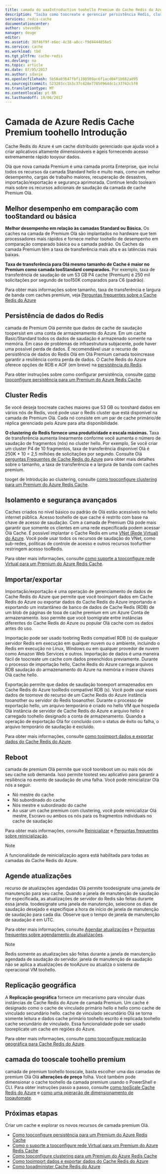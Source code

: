 ```yaml
---
title: camada do aaaIntroduction toohello Premium do Cache Redis do Azure | Microsoft Docs
description: "Saiba como toocreate e gerenciar persistência Redis, clustering do Redis e suporte de rede virtual para suas instâncias de Cache Redis do Azure Premium da camada"
services: redis-cache
documentationcenter: 
author: steved0x
manager: douge
editor: 
ms.assetid: 30f46f9f-e6ec-4c38-a8cc-f9d4444856e5
ms.service: cache
ms.workload: tbd
ms.tgt_pltfrm: cache-redis
ms.devlang: na
ms.topic: article
ms.date: 07/05/2017
ms.author: sdanie
ms.openlocfilehash: 5b58a03647fbf1198509ac6f1acd04f1b682ad95
ms.sourcegitcommit: 523283cc1b3c37c428e77850964dc1c33742c5f0
ms.translationtype: MT
ms.contentlocale: pt-BR
ms.lasthandoff: 10/06/2017
---
```

# <a name="introduction-toohello-azure-redis-cache-premium-tier"></a>Camada de Azure Redis Cache Premium toohello Introdução
Cache Redis do Azure é um cache distribuído gerenciado que ajuda você a criar aplicativos altamente dimensionáveis e ágeis fornecendo acesso extremamente rápido tooyour dados. 

Olá que nova camada Premium é uma camada pronta Enterprise, que inclui todos os recursos da camada Standard hello e muito mais, como um melhor desempenho, cargas de trabalho maiores, recuperação de desastres, importação/exportação e segurança aprimorada. Continue lendo toolearn mais sobre os recursos adicionais de saudação da camada de cache Premium Olá.

## <a name="better-performance-compared-toostandard-or-basic-tier"></a>Melhor desempenho em comparação com tooStandard ou básica
**Melhor desempenho em relação às camadas Standard ou Básica.** Os caches na camada de Premium Olá são implantados no hardware que tem processadores mais rápidos e fornece melhor toohello de desempenho em comparação comparado básica ou a camada padrão. Os Caches da camada Premium têm a taxa de transferência mais alta e as latências mais baixas. 

**Taxa de transferência para Olá mesmo tamanho de Cache é maior no Premium como camada tooStandard comparados.** Por exemplo, taxa de transferência de saudação de um 53 GB P4 cache (Premium) é 250 mil solicitações por segundo de too150K comparados para C6 (padrão).

Para obter mais informações sobre tamanho, taxa de transferência e largura de banda com caches premium, veja [Perguntas frequentes sobre o Cache Redis do Azure](cache-faq.md#what-redis-cache-offering-and-size-should-i-use)

## <a name="redis-data-persistence"></a>Persistência de dados do Redis
camada de Premium Olá permite que dados de cache de saudação toopersist em uma conta de armazenamento do Azure. Em um cache Basic/Standard todos os dados de saudação é armazenado somente na memória. Em caso de problemas de infraestrutura subjacente, pode haver uma possível perda de dados. É recomendável usar o recurso de persistência de dados do Redis Olá em Olá Premium camada tooincrease garantir a resiliência contra perda de dados. O Cache Redis do Azure oferece opções de RDB e AOF (em breve) na [persistência do Redis](http://redis.io/topics/persistence). 

Para obter instruções sobre como configurar persistência, consulte [como tooconfigure persistência para um Premium do Azure Redis Cache](cache-how-to-premium-persistence.md).

## <a name="redis-cluster"></a>Cluster Redis
Se você deseja toocreate caches maiores que 53 GB ou tooshard dados em vários nós de Redis, você pode usar o Redis cluster que está disponível na camada de Premium Olá. Cada nó consiste em um par de cache primário/de réplica gerenciado pelo Azure para alta disponibilidade. 

**O clustering do Redis fornece uma produtividade e escala máximas.** Taxa de transferência aumenta linearmente conforme você aumenta o número de saudação de fragmentos (nós) no cluster hello. Por exemplo, Se você criar um cluster P4 de 10 fragmentos, taxa de transferência disponível Olá é 250K * 10 = 2,5 milhões de solicitações por segundo. Consulte Olá [perguntas Frequentes de Cache Redis do Azure](cache-faq.md#what-redis-cache-offering-and-size-should-i-use) para obter mais detalhes sobre o tamanho, a taxa de transferência e a largura de banda com caches premium.

tooget de Introdução ao clustering, consulte [como tooconfigure clustering para um Premium do Azure Redis Cache](cache-how-to-premium-clustering.md).

## <a name="enhanced-security-and-isolation"></a>Isolamento e segurança avançados
Caches criados no nível básico ou padrão de Olá estão acessíveis no hello internet pública. Acesso toohello de que cache é restrito com base na chave de acesso de saudação. Com a camada de Premium Olá pode mais garantir que somente os clientes em uma rede especificada podem acessar Olá Cache. É possível implantar o Cache Redis em uma [VNet (Rede Virtual) do Azure](https://azure.microsoft.com/services/virtual-network/). Você pode usar todos os recursos de saudação do VNet, como sub-redes, políticas de controle de acesso e outros recursos toofurther restringem acesso tooRedis.

Para obter mais informações, consulte [como suporte a tooconfigure rede Virtual para um Premium do Azure Redis Cache](cache-how-to-premium-vnet.md).

## <a name="importexport"></a>Importar/exportar
Importação/exportação é uma operação de gerenciamento de dados de Cache Redis do Azure que permite que você tooimport dados em Cache Redis do Azure ou exportar dados do Cache Redis do Azure importando e exportando um instantâneo de banco de dados de Cache Redis (RDB) de um blob de páginas de tooa de cache premium em um Azure Conta de armazenamento. Isso permite que você toomigrate entre instâncias diferentes do Cache Redis do Azure ou popular Olá cache com os dados antes do uso.

Importação pode ser usado toobring Redis compatível RDB (s) de qualquer servidor Redis em execução em qualquer nuvem ou o ambiente, incluindo o Redis em execução no Linux, Windows ou em qualquer provedor de nuvem como Amazon Web Services e outros. Importação de dados é uma maneira fácil de toocreate um cache com dados preenchidos previamente. Durante o processo de importação hello, Cache Redis do Azure carrega arquivos RDB saudação do armazenamento do Azure na memória e insere chaves Olá cache hello.

Exportação permite que dados de saudação tooexport armazenados em Cache Redis do Azure tooRedis compatível RDB (s). Você pode usar esses dados de toomove do recurso de um Cache Redis do Azure instância tooanother ou servidor do Redis tooanother. Durante o processo de exportação hello, um arquivo temporário é criado no hello VM que hospeda Olá instância de servidor de Cache Redis do Azure e arquivo hello é carregado toohello designado a conta de armazenamento. Quando a operação de exportação Olá for concluído com o status de êxito ou falha, o arquivo temporário de saudação é excluído.

Para obter mais informações, consulte [como tooimport dados e exportar dados do Cache Redis do Azure](cache-how-to-import-export-data.md).

## <a name="reboot"></a>Reboot
camada de premium Olá permite que você tooreboot um ou mais nós de seu cache sob demanda. Isso permite tootest seu aplicativo para garantir a resiliência no evento de saudação de uma falha. Você pode reinicializar Olá nós a seguir.

* Nó mestre do cache
* Nó subordinado do cache
* Nós mestre e subordinado do cache
* Ao usar um cache premium com clustering, você pode reinicializar Olá mestre, Escravo ou ambos os nós para os fragmentos individuais no cache de saudação

Para obter mais informações, consulte [Reinicializar](cache-administration.md#reboot) e [Perguntas frequentes sobre reinicialização](cache-administration.md#reboot-faq).

>[!NOTE]
>A funcionalidade de reinicialização agora está habilitada para todas as camadas do Cache Redis do Azure.
>
>

## <a name="schedule-updates"></a>Agende atualizações
recurso de atualizações agendadas Olá permite toodesignate uma janela de manutenção para seu cache. Quando a janela de manutenção de saudação for especificada, as atualizações de servidor do Redis são feitas durante essa janela. toodesignate uma janela de manutenção, selecione os dias de saudação desejado e especifique a hora de início de janela de manutenção de saudação para cada dia. Observe que o tempo de janela de manutenção de saudação é em UTC. 

Para obter mais informações, consulte [Agendar atualizações](cache-administration.md#schedule-updates) e [Perguntas frequentes sobre agendamento de atualizações](cache-administration.md#schedule-updates-faq).

> [!NOTE]
> Redis somente as atualizações são feitas durante a janela de manutenção agendada de saudação do servidor. janela de manutenção de saudação não se aplica a atualizações de tooAzure ou atualiza o sistema de operacional VM toohello.
> 
> 

## <a name="geo-replication"></a>Replicação geográfica

A **Replicação geográfica** fornece um mecanismo para vincular duas instâncias de Cache Redis do Azure de camada Premium. Um cache é designado como o cache de vinculado primário hello e hello como cache de vinculado secundário hello. cache de vinculado secundário Olá se torna somente leitura e dados cache primário toohello escrito é replicada toohello cache secundário de vinculado. Essa funcionalidade pode ser usado tooreplicate um cache em regiões do Azure.

Para obter mais informações, consulte [como tooconfigure replicação geográfica para Cache Redis do Azure](cache-how-to-geo-replication.md).


## <a name="tooscale-toohello-premium-tier"></a>camada do tooscale toohello premium
camada de premium toohello tooscale, basta escolher uma das camadas de premium Olá Olá **alterações de preço** folha. Você também pode dimensionar o cache toohello da camada premium usando o PowerShell e CLI. Para obter instruções passo a passo, consulte [como tooScale Cache Redis do Azure](cache-how-to-scale.md) e [como uma operação de dimensionamento de tooautomate](cache-how-to-scale.md#how-to-automate-a-scaling-operation).

## <a name="next-steps"></a>Próximas etapas
Criar um cache e explorar os novos recursos de camada premium Olá.

* [Como tooconfigure persistência para um Premium do Azure Redis Cache](cache-how-to-premium-persistence.md)
* [Como o suporte a tooconfigure rede Virtual para um Premium do Azure Redis Cache](cache-how-to-premium-vnet.md)
* [Como tooconfigure clustering para um Premium do Azure Redis Cache](cache-how-to-premium-clustering.md)
* [Como tooimport dados e exportar dados do Cache Redis do Azure](cache-how-to-import-export-data.md)
* [Como tooadminister Cache Redis do Azure](cache-administration.md)

